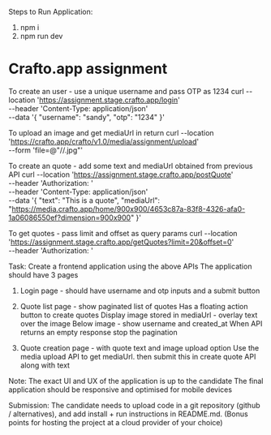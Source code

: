 
Steps to Run Application:
1. npm i
2. npm run dev



# Crafto.app assignment


To create an user - use a unique username and pass OTP as 1234
curl --location 'https://assignment.stage.crafto.app/login' \
--header 'Content-Type: application/json' \
--data '{
    "username": "sandy",
    "otp": "1234"
}'


To upload an image and get mediaUrl in return
curl --location 'https://crafto.app/crafto/v1.0/media/assignment/upload' \
--form 'file=@"/<PATH>/<NAME>.jpg"'


To create an quote - add some text and mediaUrl obtained from previous API
curl --location 'https://assignment.stage.crafto.app/postQuote' \
--header 'Authorization: <TOKEN>' \
--header 'Content-Type: application/json' \
--data '{
    "text": "This is a quote",
    "mediaUrl": "https://media.crafto.app/home/900x900/4653c87a-83f8-4326-afa0-1a06086550ef?dimension=900x900"
}'


To get quotes - pass limit and offset as query params
curl --location 'https://assignment.stage.crafto.app/getQuotes?limit=20&offset=0' \
--header 'Authorization: <TOKEN>'


Task:
Create a frontend application using the above APIs 
The application should have 3 pages

1. Login page - should have username and otp inputs and a submit button

2. Quote list page - show paginated list of quotes
Has a floating action button to create quotes
Display image stored in mediaUrl - overlay text over the image
Below image - show username and created_at
When API returns an empty response stop the pagination

3. Quote creation page - with quote text and image upload option
Use the media upload API to get mediaUrl. then submit this in create quote API along with text

Note: The exact UI and UX of the application is up to the candidate
The final application should be responsive and optimised for mobile devices


Submission:
The candidate needs to upload code in a git repository (github / alternatives), and add install + run instructions in README.md.
(Bonus points for hosting the project at a cloud provider of your choice)
